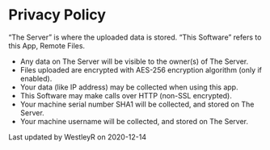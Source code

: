 # Privacy Policy

“The Server” is where the uploaded data is stored.
“This Software” refers to this App, Remote Files.

 - Any data on The Server will be visible to the owner(s) of The Server.
 - Files uploaded are encrypted with AES-256 encryption algorithm (only if enabled).
 - Your data (like IP address) may be collected when using this app.
 - This Software may make calls over HTTP (non-SSL encrypted).
 - Your machine serial number SHA1 will be collected, and stored on The Server.
 - Your machine username will be collected, and stored on The Server.

Last updated by WestleyR on 2020-12-14

